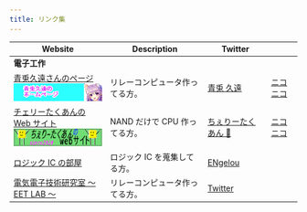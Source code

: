 ```yaml
---
title: リンク集
---
```


| Website                                                                                                                    | Description                    | Twitter                                                  |                                                     |
| -------------------------------------------------------------------------------------------------------------------------- | ------------------------------ | -------------------------------------------------------- | --------------------------------------------------- |
| **電子工作**                                                                                                               |                                |                                                          |                                                     |
| [青兎久遠さんのページ](http://kuon-aoto.sakura.ne.jp/) <br/>[![](img/aoto.png)](http://kuon-aoto.sakura.ne.jp/)            | リレーコンピュータ作ってる方。 | [青兎 久遠](https://twitter.com/Kuon_Aoto)               | [ニコニコ](https://www.nicovideo.jp/user/124273630) |
| [チェリーたくあんの Web サイト](https://cherry-takuan.org/) <br/> [![](img/Cherry-banner.png)](https://cherry-takuan.org/) | NAND だけで CPU 作ってる方。   | [ちぇりーたくあん 🍒](https://twitter.com/cherry_takuan) | [ニコニコ](https://www.nicovideo.jp/user/120639958) |
| [ロジック IC の部屋](https://logicroom.jp/)                                                                                | ロジック IC を蒐集してる方。   | [ENgelou](https://twitter.com/EN_gelou)                  |                                                     |
| [電気電子技術研究室 ～ EET LAB ～](http://blog.livedoor.jp/eet_lab/)                                                       | リレーコンピュータ作ってる方。 | [Twitter](https://twitter.com/YSNR_YSD)                  |                                                     |
